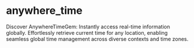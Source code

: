 # anywhere_time
Discover AnywhereTimeGem: Instantly access real-time information globally. Effortlessly retrieve current time for any location, enabling seamless global time management across diverse contexts and time zones.

